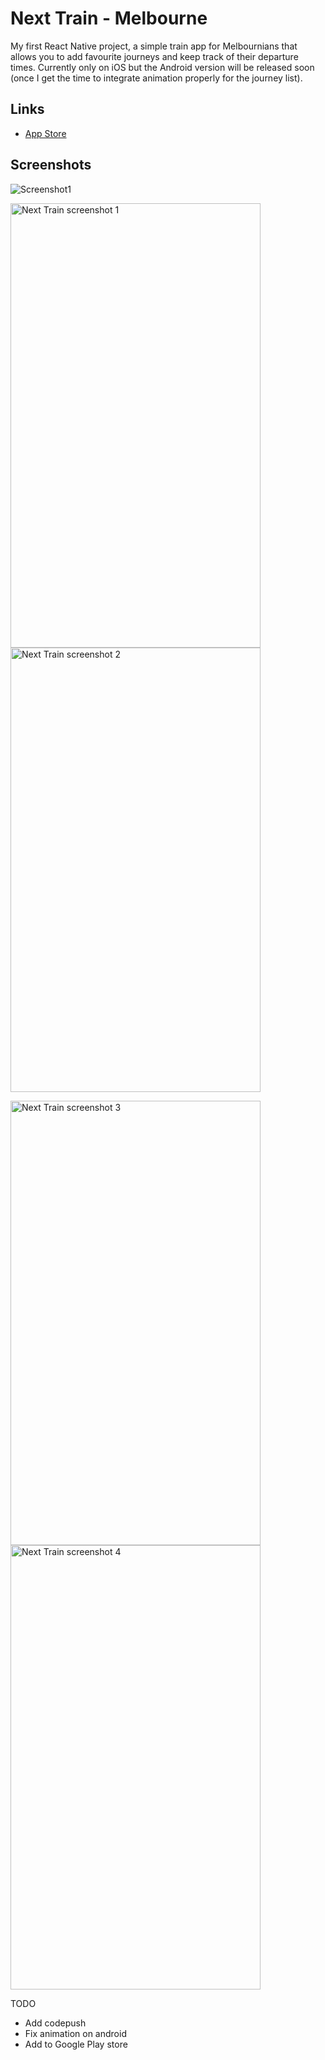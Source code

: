 # Next Train - Melbourne
My first React Native project, a simple train app for Melbournians that allows you to add favourite journeys and keep track of their departure times. Currently only on iOS but the Android version will be released soon (once I get the time to integrate animation properly for the journey list).

## Links
- [App Store](https://itunes.apple.com/us/app/next-train/id1299647913?ls=1&mt=8)

## Screenshots
![Screenshot1](https://github.com/dshaw1/next-train-rn/blob/master/docs/assets/screenshot_1.png)
<p>
  <img src="https://github.com/dshaw1/next-train-rn/blob/master/docs/assets/screenshot_1.png" width="400" height="711" alt="Next Train screenshot 1"/>
  <img src="https://github.com/dshaw1/next-train-rn/blob/master/docs/assets/screenshot_2.png" width="400" height="711" alt="Next Train screenshot 2"/>
</p>

<p>
  <img src="https://github.com/dshaw1/next-train-rn/blob/master/docs/assets/screenshot_3.png" width="400" height="711" alt="Next Train screenshot 3"/>
  <img src="https://github.com/dshaw1/next-train-rn/blob/master/docs/assets/screenshot_4.png" width="400" height="711" alt="Next Train screenshot 4"/>
</p>

TODO
- Add codepush
- Fix animation on android
- Add to Google Play store
